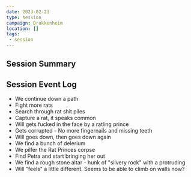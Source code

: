 ```yaml
---
date: 2023-02-23
type: session
campaign: Drakkenheim
location: []
tags:
 - session
---
```


## Session Summary

## Session Event Log

- We continue down a path
- Fight more rats
- Search through rat shit piles
- Capture a rat, it speaks common
- Will gets fucked in the face by a ratling prince
- Gets corrupted - No more fingernails and missing teeth
- Will goes down, then goes down again
- We find a bunch of delerium
- We pilfer the Rat Princes corpse
- Find Petra and start bringing her out
- We find a rough stone altar - hunk of "silvery rock" with a protruding
- Will "feels" a little different. Seems to be able to climb on walls now?
